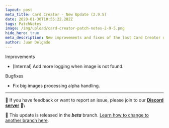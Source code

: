 ```yaml
---
layout: post
meta_title: Card Creator - New Update (2.9.5)
date: 2020-01-30T10:55:22.282Z
tags: PatchNotes
image: /img/upload/card-creator-patch-notes-2-9-5.png
hide_hero: true
meta_description: New improvements and fixes of the last Card Creator update!
author: Juan Delgado
---
```

<!--StartFragment-->

Improvements

* \[Internal] Add more logging when image is not found.



Bugfixes

* Fix big images processing alpha handling.

---

📌 If you have feedback or want to report an issue, please join to our **[Discord server](http://discord.gg/pixelatto)** 💬\

📌 This update is released in the ***beta*** branch. [Learn how to change to another branch here](/blog/beta-and-legacy-versions).
